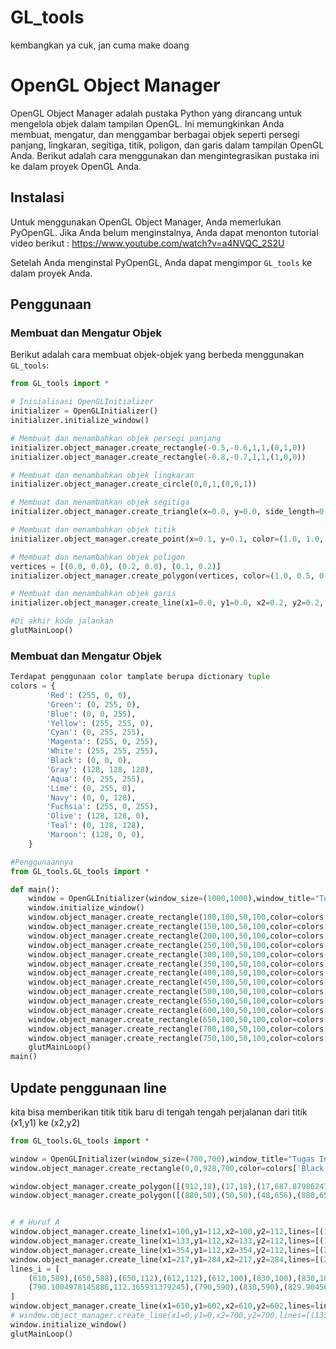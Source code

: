 # GL_tools
kembangkan ya cuk, jan cuma make doang

# OpenGL Object Manager

OpenGL Object Manager adalah pustaka Python yang dirancang untuk mengelola objek dalam tampilan OpenGL. Ini memungkinkan Anda membuat, mengatur, dan menggambar berbagai objek seperti persegi panjang, lingkaran, segitiga, titik, poligon, dan garis dalam tampilan OpenGL Anda. Berikut adalah cara menggunakan dan mengintegrasikan pustaka ini ke dalam proyek OpenGL Anda.

## Instalasi

Untuk menggunakan OpenGL Object Manager, Anda memerlukan PyOpenGL. Jika Anda belum menginstalnya, Anda dapat menonton tutorial video berikut : https://www.youtube.com/watch?v=a4NVQC_2S2U


Setelah Anda menginstal PyOpenGL, Anda dapat mengimpor `GL_tools` ke dalam proyek Anda.

## Penggunaan

### Membuat dan Mengatur Objek

Berikut adalah cara membuat objek-objek yang berbeda menggunakan `GL_tools`:

```python
from GL_tools import *

# Inisialisasi OpenGLInitializer
initializer = OpenGLInitializer()
initializer.initialize_window()

# Membuat dan menambahkan objek persegi panjang
initializer.object_manager.create_rectangle(-0.5,-0.6,1,1,(0,1,0))
initializer.object_manager.create_rectangle(-0.8,-0.7,1,1,(1,0,0))

# Membuat dan menambahkan objek lingkaran
initializer.object_manager.create_circle(0,0,1,(0,0,1))

# Membuat dan menambahkan objek segitiga
initializer.object_manager.create_triangle(x=0.0, y=0.0, side_length=0.2, color=(0.0, 1.0, 0.0))

# Membuat dan menambahkan objek titik
initializer.object_manager.create_point(x=0.1, y=0.1, color=(1.0, 1.0, 1.0))

# Membuat dan menambahkan objek poligon
vertices = [(0.0, 0.0), (0.2, 0.0), (0.1, 0.2)]
initializer.object_manager.create_polygon(vertices, color=(1.0, 0.5, 0.0))

# Membuat dan menambahkan objek garis
initializer.object_manager.create_line(x1=0.0, y1=0.0, x2=0.2, y2=0.2, color=(0.5, 0.5, 0.5))

#Di akhir kode jalankan
glutMainLoop()
```


### Membuat dan Mengatur Objek
```python
Terdapat penggunaan color tamplate berupa dictionary tuple
colors = {
        'Red': (255, 0, 0),
        'Green': (0, 255, 0),
        'Blue': (0, 0, 255),
        'Yellow': (255, 255, 0),
        'Cyan': (0, 255, 255),
        'Magenta': (255, 0, 255),
        'White': (255, 255, 255),
        'Black': (0, 0, 0),
        'Gray': (128, 128, 128),
        'Aqua': (0, 255, 255),
        'Lime': (0, 255, 0),
        'Navy': (0, 0, 128),
        'Fuchsia': (255, 0, 255),
        'Olive': (128, 128, 0),
        'Teal': (0, 128, 128),
        'Maroon': (128, 0, 0),
    }

#Penggunaannya
from GL_tools.GL_tools import *

def main():
    window = OpenGLInitializer(window_size=(1000,1000),window_title="Tugas Nama")
    window.initialize_window()
    window.object_manager.create_rectangle(100,100,50,100,color=colors['Red'])
    window.object_manager.create_rectangle(150,100,50,100,color=colors['White'])
    window.object_manager.create_rectangle(200,100,50,100,color=colors['Green'])
    window.object_manager.create_rectangle(250,100,50,100,color=colors['Blue'])
    window.object_manager.create_rectangle(300,100,50,100,color=colors['Yellow'])
    window.object_manager.create_rectangle(350,100,50,100,color=colors['Cyan'])
    window.object_manager.create_rectangle(400,100,50,100,color=colors['Magenta'])
    window.object_manager.create_rectangle(450,100,50,100,color=colors['Aqua'])
    window.object_manager.create_rectangle(500,100,50,100,color=colors['Lime'])
    window.object_manager.create_rectangle(550,100,50,100,color=colors['Navy'])
    window.object_manager.create_rectangle(600,100,50,100,color=colors['Fuchsia'])
    window.object_manager.create_rectangle(650,100,50,100,color=colors['Olive'])
    window.object_manager.create_rectangle(700,100,50,100,color=colors['Teal'])
    window.object_manager.create_rectangle(750,100,50,100,color=colors['Maroon'])
    glutMainLoop()
main()
```


## Update penggunaan line
kita bisa memberikan titik titik baru di tengah tengah perjalanan dari titik (x1,y1) ke (x2,y2)
```python
from GL_tools.GL_tools import *

window = OpenGLInitializer(window_size=(700,700),window_title="Tugas Inisial Nama",x_end=928,y_end=700)
window.object_manager.create_rectangle(0,0,928,700,color=colors['Black'])

window.object_manager.create_polygon([(912,18),(17,18),(17,687.8798624709378),(911.9829466302,687.8798624709378)])
window.object_manager.create_polygon([(880,50),(50,50),(48,656),(880,656)],color=colors['Black'])


# # Huruf A
window.object_manager.create_line(x1=100,y1=112,x2=100,y2=112,lines=[(100,112),(208,112),(208,100),(100,100)])
window.object_manager.create_line(x1=133,y1=112,x2=133,y2=112,lines=[(133,112),(316,606),(374,606),(554.9994130789462,112),(404.0259465963241,112),(352,268),(210,268),(155,112)])
window.object_manager.create_line(x1=354,y1=112,x2=354,y2=112,lines=[(354,100),(588,100),(588,112)])
window.object_manager.create_line(x1=217,y1=284,x2=217,y2=284,lines=[(284,469.5),(346.5,284)])
lines_i = [
    (610,589),(650,588),(650,112),(612,112),(612,100),(830,100),(830,100),(830,112),
    (790.1004978145886,112.365931379245),(790,590),(830,590),(829.9045624678631,601.7087838498422)
]
window.object_manager.create_line(x1=610,y1=602,x2=610,y2=602,lines=lines_i)
# window.object_manager.create_line(x1=0,y1=0,x2=700,y2=700,lines=[(133,112),(316,606),(374,606),(554.9994130789462,112),(404.0259465963241,112),(352,268),(210,268)],color=colors['Red'])
window.initialize_window()
glutMainLoop()
```

